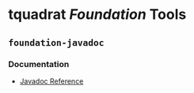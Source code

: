 # tquadrat *Foundation* Tools
## `foundation-javadoc`
### Documentation

- [Javadoc Reference](https://tquadrat.github.io/foundation-javadoc/javadoc/index.html)